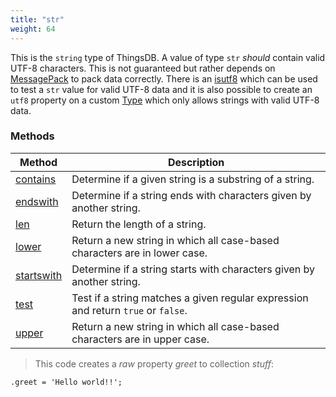 ```yaml
---
title: "str"
weight: 64
---
```


This is the `string` type of ThingsDB. A value of type `str` *should* contain valid UTF-8 characters. This
is not guaranteed but rather depends on [MessagePack](https://msgpack.org) to pack data correctly.
There is an [isutf8](../../collection-api/isutf8) which can be used to test a `str` value for valid UTF-8
data and it is also possible to create an `utf8` property on a custom [Type](../type) which only allows strings
with valid UTF-8 data.


### Methods

Method | Description
------ | -----------
[contains](./contains) | Determine if a given string is a substring of a string. 
[endswith](./endswith) | Determine if a string ends with characters given by another string. 
[len](./len) | Return the length of a string. 
[lower](./lower) | Return a new string in which all case-based characters are in lower case.
[startswith](./startswith) | Determine if a string starts with characters given by another string. 
[test](./test) | Test if a string matches a given regular expression and return `true` or `false`.
[upper](./upper) | Return a new string in which all case-based characters are in upper case.

> This code creates a *raw* property *greet* to collection *stuff*:

```thingsdb,should_pass
.greet = 'Hello world!!';
```
